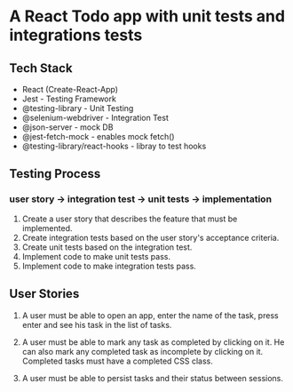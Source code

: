 # A React Todo app with unit tests and integrations tests

## Tech Stack

- React (Create-React-App)
- Jest - Testing Framework
- @testing-library - Unit Testing
- @selenium-webdriver - Integration Test
- @json-server - mock DB
- @jest-fetch-mock - enables mock fetch()
- @testing-library/react-hooks - libray to test hooks

## Testing Process

### user story -> integration test -> unit tests -> implementation

1. Create a user story that describes the feature that must be implemented.
2. Create integration tests based on the user story's acceptance criteria.
3. Create unit tests based on the integration test.
4. Implement code to make unit tests pass.
5. Implement code to make integration tests pass.

## User Stories

1. A user must be able to open an app, enter the name of the task, press enter and see his task in the list of tasks.

2. A user must be able to mark any task as completed by clicking on it. He can also mark any completed task as incomplete by clicking on it. Completed tasks must have a completed CSS class.

3. A user must be able to persist tasks and their status between sessions.
